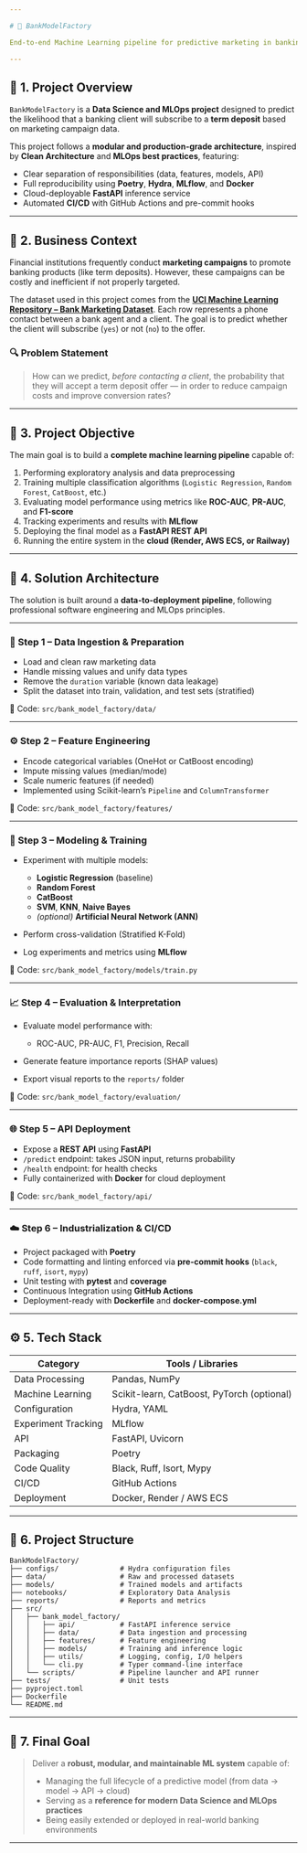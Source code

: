```yaml
---

# 🏦 BankModelFactory

End-to-end Machine Learning pipeline for predictive marketing in banking

---
```


## 📖 1. Project Overview

`BankModelFactory` is a **Data Science and MLOps project** designed to predict the likelihood that a banking client will subscribe to a **term deposit** based on marketing campaign data.

This project follows a **modular and production-grade architecture**, inspired by **Clean Architecture** and **MLOps best practices**, featuring:

* Clear separation of responsibilities (data, features, models, API)
* Full reproducibility using **Poetry**, **Hydra**, **MLflow**, and **Docker**
* Cloud-deployable **FastAPI** inference service
* Automated **CI/CD** with GitHub Actions and pre-commit hooks

---

## 💼 2. Business Context

Financial institutions frequently conduct **marketing campaigns** to promote banking products (like term deposits). However, these campaigns can be costly and inefficient if not properly targeted.

The dataset used in this project comes from the **[UCI Machine Learning Repository – Bank Marketing Dataset](https://archive.ics.uci.edu/ml/datasets/bank+marketing)**.
Each row represents a phone contact between a bank agent and a client. The goal is to predict whether the client will subscribe (`yes`) or not (`no`) to the offer.

### 🔍 Problem Statement

> How can we predict, *before contacting a client*, the probability that they will accept a term deposit offer — in order to reduce campaign costs and improve conversion rates?

---

## 🎯 3. Project Objective

The main goal is to build a **complete machine learning pipeline** capable of:

1. Performing exploratory analysis and data preprocessing
2. Training multiple classification algorithms (`Logistic Regression`, `Random Forest`, `CatBoost`, etc.)
3. Evaluating model performance using metrics like **ROC-AUC**, **PR-AUC**, and **F1-score**
4. Tracking experiments and results with **MLflow**
5. Deploying the final model as a **FastAPI REST API**
6. Running the entire system in the **cloud (Render, AWS ECS, or Railway)**

---

## 🧠 4. Solution Architecture

The solution is built around a **data-to-deployment pipeline**, following professional software engineering and MLOps principles.

---

### 🧩 Step 1 – Data Ingestion & Preparation

* Load and clean raw marketing data
* Handle missing values and unify data types
* Remove the `duration` variable (known data leakage)
* Split the dataset into train, validation, and test sets (stratified)

📁 Code: `src/bank_model_factory/data/`

---

### ⚙️ Step 2 – Feature Engineering

* Encode categorical variables (OneHot or CatBoost encoding)
* Impute missing values (median/mode)
* Scale numeric features (if needed)
* Implemented using Scikit-learn’s `Pipeline` and `ColumnTransformer`

📁 Code: `src/bank_model_factory/features/`

---

### 🧮 Step 3 – Modeling & Training

* Experiment with multiple models:

  * **Logistic Regression** (baseline)
  * **Random Forest**
  * **CatBoost**
  * **SVM**, **KNN**, **Naive Bayes**
  * *(optional)* **Artificial Neural Network (ANN)**
* Perform cross-validation (Stratified K-Fold)
* Log experiments and metrics using **MLflow**

📁 Code: `src/bank_model_factory/models/train.py`

---

### 📈 Step 4 – Evaluation & Interpretation

* Evaluate model performance with:

  * ROC-AUC, PR-AUC, F1, Precision, Recall
* Generate feature importance reports (SHAP values)
* Export visual reports to the `reports/` folder

📁 Code: `src/bank_model_factory/evaluation/`

---

### 🌐 Step 5 – API Deployment

* Expose a **REST API** using **FastAPI**
* `/predict` endpoint: takes JSON input, returns probability
* `/health` endpoint: for health checks
* Fully containerized with **Docker** for cloud deployment

📁 Code: `src/bank_model_factory/api/`

---

### ☁️ Step 6 – Industrialization & CI/CD

* Project packaged with **Poetry**
* Code formatting and linting enforced via **pre-commit hooks** (`black`, `ruff`, `isort`, `mypy`)
* Unit testing with **pytest** and **coverage**
* Continuous Integration using **GitHub Actions**
* Deployment-ready with **Dockerfile** and **docker-compose.yml**

---

## ⚙️ 5. Tech Stack

| Category            | Tools / Libraries                          |
| ------------------- | ------------------------------------------ |
| Data Processing     | Pandas, NumPy                              |
| Machine Learning    | Scikit-learn, CatBoost, PyTorch (optional) |
| Configuration       | Hydra, YAML                                |
| Experiment Tracking | MLflow                                     |
| API                 | FastAPI, Uvicorn                           |
| Packaging           | Poetry                                     |
| Code Quality        | Black, Ruff, Isort, Mypy                   |
| CI/CD               | GitHub Actions                             |
| Deployment          | Docker, Render / AWS ECS                   |

---

## 🧩 6. Project Structure

```
BankModelFactory/
├── configs/               # Hydra configuration files
├── data/                  # Raw and processed datasets
├── models/                # Trained models and artifacts
├── notebooks/             # Exploratory Data Analysis
├── reports/               # Reports and metrics
├── src/
│   ├── bank_model_factory/
│   │   ├── api/           # FastAPI inference service
│   │   ├── data/          # Data ingestion and processing
│   │   ├── features/      # Feature engineering
│   │   ├── models/        # Training and inference logic
│   │   ├── utils/         # Logging, config, I/O helpers
│   │   └── cli.py         # Typer command-line interface
│   └── scripts/           # Pipeline launcher and API runner
├── tests/                 # Unit tests
├── pyproject.toml
├── Dockerfile
└── README.md
```

---

## 🎯 7. Final Goal

> Deliver a **robust, modular, and maintainable ML system** capable of:
>
> * Managing the full lifecycle of a predictive model (from data → model → API → cloud)
> * Serving as a **reference for modern Data Science and MLOps practices**
> * Being easily extended or deployed in real-world banking environments

---